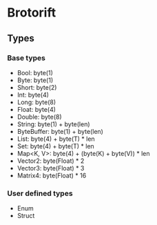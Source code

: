 # Brotorift

## Types

### Base types

* Bool: byte(1)
* Byte: byte(1)
* Short: byte(2)
* Int: byte(4)
* Long: byte(8)
* Float: byte(4)
* Double: byte(8)
* String: byte(1) + byte(len)
* ByteBuffer: byte(1) + byte(len)
* List<T>: byte(4) + byte(T) * len
* Set<T>: byte(4) + byte(T) * len
* Map<K, V>: byte(4) + (byte(K) + byte(V)) * len
* Vector2: byte(Float) * 2
* Vector3: byte(Float) * 3
* Matrix4: byte(Float) * 16

### User defined types

* Enum
* Struct